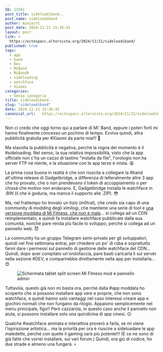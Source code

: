 ```yaml
---
ID: 11581
post_title: sideloadiband..
post_name: sideloadiband
author: minioctt
post_date: 2024-11-21 15:26:43
layout: post
link: >
  https://octospacc.altervista.org/2024/11/21/sideloadiband/
published: true
tags:
  - app
  - band
  - Dev
  - MiBand
  - MiBand9
  - sideloading
  - watchface
  - Xiaomi
categories:
  - Senza categoria
title: sideloadiband..
slug: "sideloadiband"
date: 2024-11-21 15:26:43
canonical_url:   https://octospacc.altervista.org/2024/11/21/sideloadiband/
---
```

<!-- wp:paragraph -->
<p markdown="1">Non ci credo che oggi torno qui a parlare di Mi' Band, eppure i poteri forti mi hanno finalmente concesso un pochino di tempo. Evviva quindi, altra pubblicità gratuita per #Xiaomi da parte mia!!! 🥳</p>
<!-- /wp:paragraph -->

<!-- wp:paragraph -->
<p markdown="1">Ma stavolta la pubblicità è negativa, perché la rogna del momento è il #sideloading. Nel senso, la sua relativa impossibilità, visto che la app ufficiale non c'ha un cazzo di tastino "installa da file", l'orologio non ha server FTP né niente, e la situazione con le app terze è mista. 😩</p>
<!-- /wp:paragraph -->

<!-- wp:paragraph -->
<p markdown="1">La prima cosa buona in realtà è che son riuscita a collegare la #band all'ultima release di Gadgetbridge, a differenza di letteralmente altre 3 app che ho provato, che o non prendevano il token di accoppiamento o per chissà che motivo non andavano. E, Gadgetbridge installa le watchface in .BIN (il che è goduria, ma manca il supporto alle .ZIP). 😳</p>
<!-- /wp:paragraph -->

<!-- wp:paragraph -->
<p markdown="1">Ma, nel frattempo ho trovato un tizio (m0tral), che credo sia capo di una community di modding degli ximilogi, che mantiene una serie di tool e <a href="https://t.me/mi_watch_news/199">una versione moddata di Mi Fitness, che non è male</a>... si collega ad un CDN reimplementato, e quindi fa installare watchface pubblicate dalla sua comunità, nonché pare renda più facile lo sviluppo, perché si collega ad un pannello web. 😈</p>
<!-- /wp:paragraph -->

<!-- wp:paragraph -->
<p markdown="1">La community ha un gruppo Telegram semi-privato per gli sviluppatori, quindi nel fine settimana entrai, per chiedere un po' di roba e soprattutto farmi dare i permessi sul pannello di gestione delle watchface del CDN... Quindi, dopo aver compilato un'orolofaccia, pare basti caricarla lì sul server nella sezione #DEV, e comparirebbe direttamente nella app per installarla... 😍</p>
<!-- /wp:paragraph -->

<!-- wp:paragraph -->
<p markdown="1"></p>
<!-- /wp:paragraph -->

<!-- wp:image {"id":11586,"sizeSlug":"large","linkDestination":"none"} -->
<figure class="wp-block-image size-large"><img src="https://octospacc.github.io/microblog-mirror/assets/uploads/2024/11/image-7-960x601.png" alt="Schermata tablet split screen Mi Fitness mod e pannello admin" class="wp-image-11586"/></figure>
<!-- /wp:image -->

<!-- wp:paragraph -->
<p markdown="1"></p>
<!-- /wp:paragraph -->

<!-- wp:paragraph -->
<p markdown="1">Tuttaviiia, questo già non mi basta ora, perché dalla #app moddata ho scoperto che si possono installare app vere e proprie, che non sono watchface, e quindi hanno solo vantaggi nel caso interessi creare app e giochini normali che non fungano da rilogio. Appaiono semplicemente nel menu principale, figo!! Però cazzarola, in questo caso anche il pannello non aiuta, si possono installare solo una quindicina di app cinesi. 😐</p>
<!-- /wp:paragraph -->

<!-- wp:paragraph -->
<p markdown="1">Qualche #watchface animata e interattiva proverò a farla, se mi viene l'ispirazione artistica... ma la priorità per ora è riuscire a sideloadare le app maledette, perché con quelle il gaming sarà più potente!!! (E ce ne sono di già fatte che vorrei installare, sui vari forum.) Quindi, ora giù di codice, ho due strade e almeno una fungerà. 💀</p>
<!-- /wp:paragraph -->
